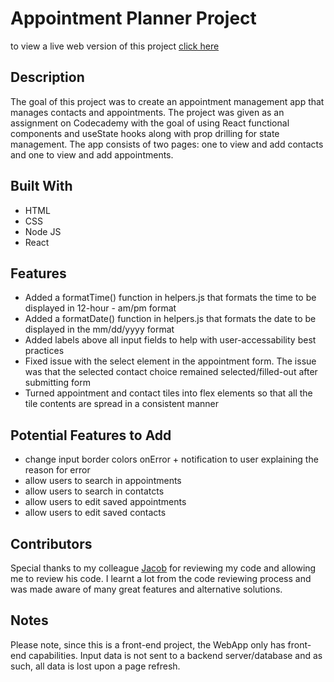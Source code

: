 # Appointment Planner Project

to view a live web version of this project [click here](https://appointment-planner-react-project.netlify.app)

## Description

The goal of this project was to create an appointment management app that manages contacts and appointments. The project was given as an assignment on Codecademy with the goal of using React functional components and useState hooks along with prop drilling for state management. The app consists of two pages: one to view and add contacts and one to view and add appointments.

## Built With

- HTML
- CSS
- Node JS
- React

## Features

- Added a formatTime() function in helpers.js that formats the time to be displayed in 12-hour - am/pm format
- Added a formatDate() function in helpers.js that formats the date to be displayed in the mm/dd/yyyy format
- Added labels above all input fields to help with user-accessability best practices
- Fixed issue with the select element in the appointment form. The issue was that the selected contact choice remained selected/filled-out after submitting form
- Turned appointment and contact tiles into flex elements so that all the tile contents are spread in a consistent manner
  
## Potential Features to Add

- change input border colors onError + notification to user explaining the reason for error
- allow users to search in appointments
- allow users to search in contatcts
- allow users to edit saved appointments
- allow users to edit saved contacts

## Contributors

Special thanks to my colleague [Jacob](https://github.com/1moregame) for reviewing my code and allowing me to review his code. I learnt a lot from the code reviewing process and was made aware of many great features and alternative solutions.

## Notes

Please note, since this is a front-end project, the WebApp only has front-end capabilities. Input data is not sent to a backend server/database and as such, all data is lost upon a page refresh.
